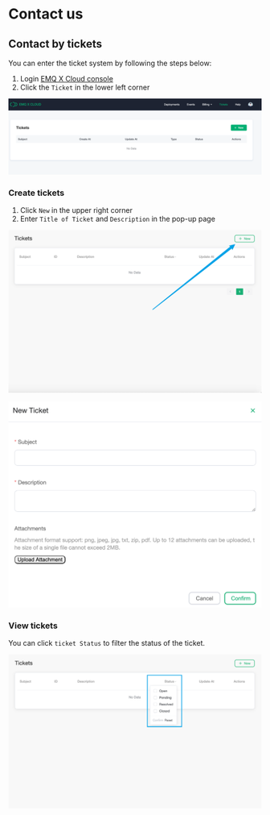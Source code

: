 # Contact us

## Contact by tickets

You can enter the ticket system by following the steps below:

1. Login  [EMQ X Cloud console](https://cloud.emqx.io/console/)
2. Click the `Ticket` in the lower left corner

![工单](_assets/tickets.png)

### Create tickets

1. Click `New` in the upper right corner
2. Enter `Title of Ticket` and `Description` in the pop-up page

![](_assets/creat_tickets01.png)

![](_assets/creat_tickets02.png)

### View tickets

You can click `ticket Status` to filter the status of the ticket.

![工单状态](_assets/check_tickets.png)
